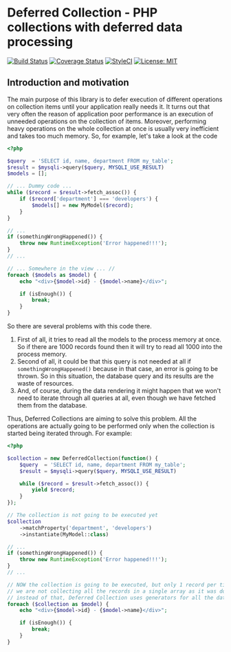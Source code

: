 # Deferred Collection - PHP collections with deferred data processing

[![Build Status](https://travis-ci.org/kofan/deferred-collection.svg?branch=master)](https://travis-ci.org/kofan/deferred-collection)
[![Coverage Status](https://coveralls.io/repos/kofan/deferred-collection/badge.svg?branch=master&service=github)](https://coveralls.io/github/kofan/deferred-collection?branch=master)
[![StyleCI](https://styleci.io/repos/95515563/shield?style=flat&branch=master)](https://styleci.io/repos/95515563)
[![License: MIT](https://img.shields.io/badge/License-MIT-yellow.svg)](https://opensource.org/licenses/MIT)

## Introduction and motivation

The main purpose of this library is to defer execution of different operations on collection items until your application really needs it.
It turns out that very often the reason of application poor performance is an execution of unneeded operations on the collection of items.
Moreover, performing heavy operations on the whole collection at once is usually very inefficient and takes too much memory.
So, for example, let's take a look at the code

```php
<?php 

$query  = 'SELECT id, name, department FROM my_table';
$result = $mysqli->query($query, MYSQLI_USE_RESULT)
$models = [];

// ... Dummy code ...
while ($record = $result->fetch_assoc()) {
    if ($record['department'] === 'developers') {
        $models[] = new MyModel($record);
    }
}

// ...
if (somethingWrongHappened()) {
    throw new RuntimeException('Error happened!!!');
}
// ...

// ... Somewhere in the view ... //
foreach ($models as $model) {
    echo "<div>{$model->id} - {$model->name}</div>";

    if (isEnough()) {
        break;
    }
}
```

So there are several problems with this code there.

1. First of all, it tries to read all the models to the process memory at once. So if there are 1000 records found then it will try to read all 1000 into the process memory.
2. Second of all, it could be that this query is not needed at all if `somethingWrongHappened()` because in that case, an error is going to be thrown. So in this situation, the database query and its results are the waste of resources.
3. And, of course, during the data rendering it might happen that we won't need to iterate through all queries at all, even though we have fetched them from the database.

Thus, Deferred Collections are aiming to solve this problem.
All the operations are actually going to be performed only when the collection is started being iterated through.
For example:

```php
<?php

$collection = new DeferredCollection(function() {
    $query  = 'SELECT id, name, department FROM my_table';
    $result = $mysqli->query($query, MYSQLI_USE_RESULT)

    while ($record = $result->fetch_assoc()) {
        yield $record;
    }
});

// The collection is not going to be executed yet
$collection
    ->matchProperty('department', 'developers')
    ->instantiate(MyModel::class)

// ...
if (somethingWrongHappened()) {
    throw new RuntimeException('Error happened!!!');
}
// ...

// NOW the collection is going to be executed, but only 1 record per time will be processed
// we are not collecting all the records in a single array as it was done before,
// instead of that, Deferred Collection uses generators for all the data manipulations behind the scenes
foreach ($collection as $model) {
    echo "<div>{$model->id} - {$model->name}</div>";

    if (isEnough()) {
        break;
    }
}
```
